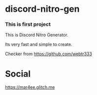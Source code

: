 # discord-nitro-gen

### This is first project

This is Discord Nitro Generator. 

Its very fast and simple to create.

Checker from https://github.com/webtr333

# Social

https://mar4ee.glitch.me
